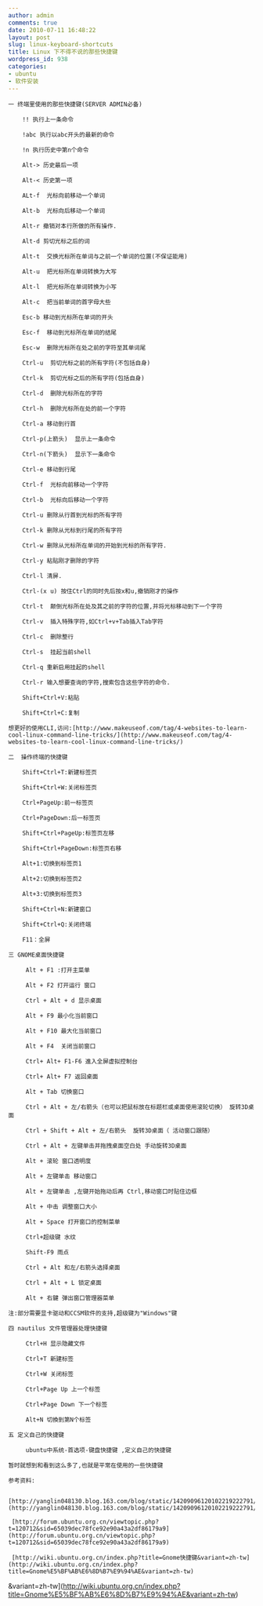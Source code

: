 ```yaml
---
author: admin
comments: true
date: 2010-07-11 16:48:22
layout: post
slug: linux-keyboard-shortcuts
title: Linux 下不得不说的那些快捷键
wordpress_id: 938
categories:
- ubuntu
- 软件安装
---
```


	一 终端里使用的那些快捷键(SERVER ADMIN必备)

> 
	
> 
> 
		!! 执行上一条命令
	
> 
> 
	
> 
> 
		!abc 执行以abc开头的最新的命令
	
> 
> 
	
> 
> 
		!n 执行历史中第n个命令
	
> 
> 
	
> 
> 
		Alt-> 历史最后一项
	
> 
> 
	
> 
> 
		Alt-< 历史第一项
	
> 
> 
	
> 
> 
		ALt-f  光标向前移动一个单词
	
> 
> 
	
> 
> 
		Alt-b  光标向后移动一个单词
	
> 
> 
	
> 
> 
		Alt-r 撤销对本行所做的所有操作.
	
> 
> 
	
> 
> 
		Alt-d 剪切光标之后的词
	
> 
> 
	
> 
> 
		Alt-t  交换光标所在单词与之前一个单词的位置(不保证能用)  
	
> 
> 
	
> 
> 
		Alt-u  把光标所在单词转换为大写
	
> 
> 
	
> 
> 
		Alt-l  把光标所在单词转换为小写
	
> 
> 
	
> 
> 
		Alt-c  把当前单词的首字母大些
	
> 
> 
	
> 
> 
		Esc-b 移动到光标所在单词的开头
	
> 
> 
	
> 
> 
		Esc-f  移动到光标所在单词的结尾
	
> 
> 
	
> 
> 
		Esc-w  删除光标所在处之前的字符至其单词尾
	
> 
> 
	
> 
> 
		Ctrl-u  剪切光标之前的所有字符(不包括自身)
	
> 
> 
	
> 
> 
		Ctrl-k  剪切光标之后的所有字符(包括自身)
	
> 
> 
	
> 
> 
		Ctrl-d  删除光标所在的字符
	
> 
> 
	
> 
> 
		Ctrl-h  删除光标所在处的前一个字符
	
> 
> 
	
> 
> 
		Ctrl-a 移动到行首
	
> 
> 
	
> 
> 
		Ctrl-p(上箭头)  显示上一条命令
	
> 
> 
	
> 
> 
		Ctrl-n(下箭头)  显示下一条命令
	
> 
> 
	
> 
> 
		Ctrl-e 移动到行尾
	
> 
> 
	
> 
> 
		Ctrl-f  光标向前移动一个字符
	
> 
> 
	
> 
> 
		Ctrl-b  光标向后移动一个字符
	
> 
> 
	
> 
> 
		Ctrl-u 删除从行首到光标的所有字符
	
> 
> 
	
> 
> 
		Ctrl-k 删除从光标到行尾的所有字符
	
> 
> 
	
> 
> 
		Ctrl-w 删除从光标所在单词的开始到光标的所有字符.
	
> 
> 
	
> 
> 
		Ctrl-y 粘贴刚才删除的字符
	
> 
> 
	
> 
> 
		Ctrl-l 清屏.
	
> 
> 
	
> 
> 
		Ctrl-(x u) 按住Ctrl的同时先后按x和u,撤销刚才的操作
	
> 
> 
	
> 
> 
		Ctrl-t  颠倒光标所在处及其之前的字符的位置,并将光标移动到下一个字符
	
> 
> 
	
> 
> 
		Ctrl-v  插入特殊字符,如Ctrl+v+Tab插入Tab字符
	
> 
> 
	
> 
> 
		Ctrl-c  删除整行
	
> 
> 
	
> 
> 
		Ctrl-s  挂起当前shell
	
> 
> 
	
> 
> 
		Ctrl-q 重新启用挂起的shell
	
> 
> 
	
> 
> 
		Ctrl-r 输入想要查询的字符,搜索包含这些字符的命令.
	
> 
> 
	
> 
> 
		Shift+Ctrl+V:粘贴
	
> 
> 
	
> 
> 
		Shift+Ctrl+C:复制
	
> 
> 

	想更好的使用CLI,访问:[http://www.makeuseof.com/tag/4-websites-to-learn-cool-linux-command-line-tricks/](http://www.makeuseof.com/tag/4-websites-to-learn-cool-linux-command-line-tricks/)

	二  操作终端的快捷键

> 
	
> 
> 
		Shift+Ctrl+T:新建标签页
	
> 
> 
	
> 
> 
		Shift+Ctrl+W:关闭标签页
	
> 
> 
	
> 
> 
		Ctrl+PageUp:前一标签页
	
> 
> 
	
> 
> 
		Ctrl+PageDown:后一标签页
	
> 
> 
	
> 
> 
		Shift+Ctrl+PageUp:标签页左移
	
> 
> 
	
> 
> 
		Shift+Ctrl+PageDown:标签页右移
	
> 
> 
	
> 
> 
		Alt+1:切换到标签页1
	
> 
> 
	
> 
> 
		Alt+2:切换到标签页2
	
> 
> 
	
> 
> 
		Alt+3:切换到标签页3
	
> 
> 
	
> 
> 
		Shift+Ctrl+N:新建窗口
	
> 
> 
	
> 
> 
		Shift+Ctrl+Q:关闭终端
	
> 
> 
	
> 
> 
		F11：全屏
	
> 
> 

	三 GNOME桌面快捷键

> 
	
> 
> 
		 Alt + F1 :打开主菜单 
	
> 
> 
	
> 
> 
		 Alt + F2 打开运行 窗口
	
> 
> 
	
> 
> 
		 Ctrl + Alt + d 显示桌面 
	
> 
> 
	
> 
> 
		 Alt + F9 最小化当前窗口
	
> 
> 
	
> 
> 
		 Alt + F10 最大化当前窗口
	
> 
> 
	
> 
> 
		 Alt + F4  关闭当前窗口 
	
> 
> 
	
> 
> 
		 Ctrl+ Alt+ F1-F6 進入全屏虚拟控制台
	
> 
> 
	
> 
> 
		 Ctrl+ Alt+ F7 返回桌面
	
> 
> 
	
> 
> 
		 Alt + Tab 切换窗口
	
> 
> 
	
> 
> 
		 Ctrl + Alt + 左/右箭头（也可以把鼠标放在标题栏或桌面使用滚轮切换） 旋转3D桌面
	
> 
> 
	
> 
> 
		 Ctrl + Shift + Alt + 左/右箭头  旋转3D桌面（ 活动窗口跟随）
	
> 
> 
	
> 
> 
		 Ctrl + Alt + 左键单击并拖拽桌面空白处 手动旋转3D桌面
	
> 
> 
	
> 
> 
		 Alt + 滚轮 窗口透明度 
	
> 
> 
	
> 
> 
		 Alt + 左键单击 移动窗口 
	
> 
> 
	
> 
> 
		 Alt + 左键单击 ,左键开始拖动后再 Ctrl,移动窗口时贴住边框
	
> 
> 
	
> 
> 
		 Alt + 中击 调整窗口大小
	
> 
> 
	
> 
> 
		 Alt + Space 打开窗口的控制菜单
	
> 
> 
	
> 
> 
		 Ctrl+超级键 水纹
	
> 
> 
	
> 
> 
		 Shift-F9 雨点 
	
> 
> 
	
> 
> 
		 Ctrl + Alt 和左/右箭头选择桌面
	
> 
> 
	
> 
> 
		 Ctrl + Alt + L 锁定桌面
	
> 
> 
	
> 
> 
		 Alt + 右鍵 弹出窗口管理器菜单
	
> 
> 

	注:部分需要显卡驱动和CCSM软件的支持,超级键为"Windows"键

	四 nautilus 文件管理器处理快捷键

> 
	
> 
> 
		 Ctrl+H 显示隐藏文件
	
> 
> 
	
> 
> 
		 Ctrl+T 新建标签
	
> 
> 
	
> 
> 
		 Ctrl+W 关闭标签
	
> 
> 
	
> 
> 
		 Ctrl+Page Up 上一个标签
	
> 
> 
	
> 
> 
		 Ctrl+Page Down 下一个标签
	
> 
> 
	
> 
> 
		 Alt+N 切換到第N个标签
	
> 
> 

	五 定义自己的快捷键

> 
	
> 
> 
		 ubuntu中系统-首选项-键盘快捷键 ,定义自己的快捷键
	
> 
> 

	暂时就想到和看到这么多了,也就是平常在使用的一些快捷键

	参考资料:

	 [http://yanglin048130.blog.163.com/blog/static/14209096120102219222791/](http://yanglin048130.blog.163.com/blog/static/14209096120102219222791/)

	 [http://forum.ubuntu.org.cn/viewtopic.php?t=120712&sid=65039dec78fce92e90a43a2df86179a9](http://forum.ubuntu.org.cn/viewtopic.php?t=120712&sid=65039dec78fce92e90a43a2df86179a9)

	 [http://wiki.ubuntu.org.cn/index.php?title=Gnome快捷键&variant=zh-tw](http://wiki.ubuntu.org.cn/index.php?title=Gnome%E5%BF%AB%E6%8D%B7%E9%94%AE&variant=zh-tw)

&variant=zh-tw](http://wiki.ubuntu.org.cn/index.php?title=Gnome%E5%BF%AB%E6%8D%B7%E9%94%AE&variant=zh-tw)

